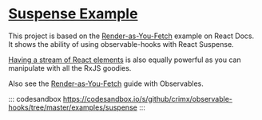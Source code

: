 # [Suspense Example](https://github.com/crimx/observable-hooks/tree/master/examples/suspense)

This project is based on the [Render-as-You-Fetch](https://reactjs.org/docs/concurrent-mode-suspense.html#approach-3-render-as-you-fetch-using-suspense) example on React Docs. It shows the ability of using observable-hooks with React Suspense.

[Having a stream of React elements](https://observable-hooks.js.org/examples/#conditional-rendering-vanilla-javascript) is also equally powerful as you can manipulate with all the RxJS goodies.

Also see the [Render-as-You-Fetch]() guide with Observables.

::: codesandbox https://codesandbox.io/s/github/crimx/observable-hooks/tree/master/examples/suspense
:::
